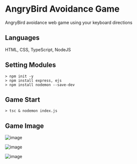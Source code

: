 # AngryBird Avoidance Game
AngryBird avoidance web game using your keyboard directions

## Languages
HTML, CSS, TypeScript, NodeJS

## Setting Modules
~~~
> npm init -y
> npm install express, ejs
> npm install nodemon --save-dev
~~~

## Game Start
`> tsc & nodemon index.js`

## Game Image
![image](https://user-images.githubusercontent.com/44726494/210362423-9d14a1e8-6767-4577-8ad7-ec8f2d0fe816.png)

![image](https://user-images.githubusercontent.com/44726494/210362491-3c6e641c-88c0-4098-8ed9-57105af96e46.png)

![image](https://user-images.githubusercontent.com/44726494/210362688-10ed1d23-f5aa-405c-9761-61cf3b72dc59.png)

